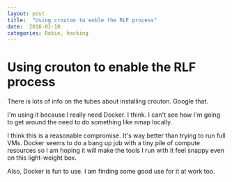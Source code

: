 ```yaml
---
layout: post
title:  "Using crouton to enble the RLF process"
date:  2016-01-18 
categories: Robie, hacking
---
```


# Using crouton to enable the RLF process

There is lots of info on the tubes about installing crouton. Google that.

I'm using it because I really need Docker. I think. I can't see how I'm going to get around the need to do something like nmap locally. 

I think this is a reasonable compromise. It's way better than trying to run full VMs. Docker seems to do a bang up job with a tiny pile of compute resources so I am hoping it will make the tools I run with it feel snappy even on this light-weight box. 

Also, Docker is fun to use. I am finding some good use for it at work too.

